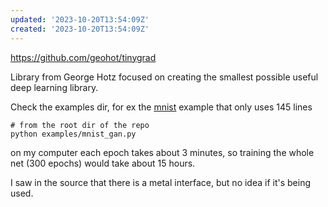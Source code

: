 ```yaml
---
updated: '2023-10-20T13:54:09Z'
created: '2023-10-20T13:54:09Z'
---
```

https://github.com/geohot/tinygrad

Library from George Hotz focused on creating the smallest possible useful deep learning library.

Check the examples dir, for ex the [mnist](https://github.com/geohot/tinygrad/blob/c48fc47d01696ce9f82db7184794ad0b74e8a78f/examples/mnist_gan.py) example that only uses 145 lines

```
# from the root dir of the repo
python examples/mnist_gan.py
```

on my computer each epoch takes about 3 minutes, so training the whole net (300 epochs) would take about 15 hours.

I saw in the source that there is a metal interface, but no idea if it's being used.